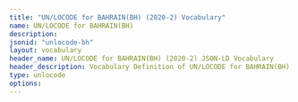 ```yaml
---
title: "UN/LOCODE for BAHRAIN(BH) (2020-2) Vocabulary"
name: UN/LOCODE for BAHRAIN(BH) 
description: 
jsonid: "unlocode-bh"
layout: vocabulary
header_name: UN/LOCODE for BAHRAIN(BH) (2020-2) JSON-LD Vocabulary
header_description: Vocabulary Definition of UN/LOCODE for BAHRAIN(BH) (2020-2) semantics in HTML format. JSON-LD format is available at [unlocode-bh.jsonld](/vocabulary/unlocode-bh.jsonld)
type: unlocode
options:
---
```

